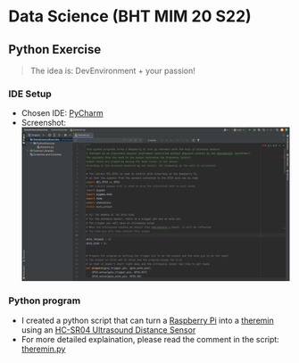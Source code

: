 # Data Science (BHT MIM 20 S22)
## Python Exercise
> The idea is: DevEnvironment + your passion!

### IDE Setup
- Chosen IDE: [PyCharm](https://www.jetbrains.com/help/pycharm/2022.1/quick-start-guide.html) 
- Screenshot: 
![screenshot](Screenshot.png)

### Python program
- I created a python script that can turn a [Raspberry Pi](https://www.raspberrypi.org/) into a [theremin](https://en.wikipedia.org/wiki/Theremin) using an [HC-SR04 Ultrasound Distance Sensor](https://www.sparkfun.com/products/15569)
- For more detailed explaination, please read the comment in the script: [theremin.py](theremin.py)

